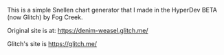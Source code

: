 This is a simple Snellen chart generator that I made in the HyperDev BETA (now Glitch) by Fog Creek.

Original site is at: https://denim-weasel.glitch.me/

Glitch's site is https://glitch.me/

